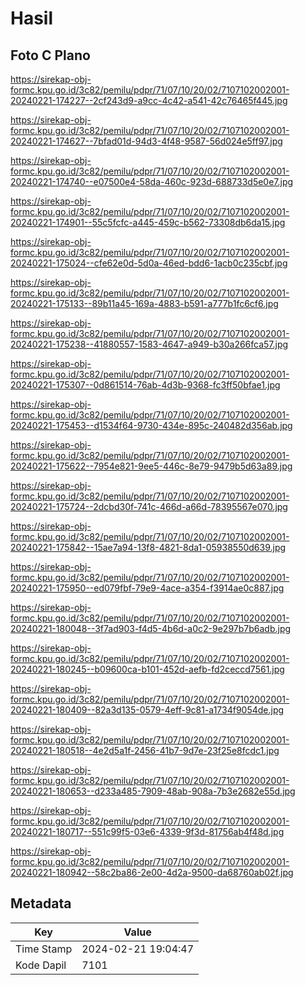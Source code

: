 # Hasil

## Foto C Plano

https://sirekap-obj-formc.kpu.go.id/3c82/pemilu/pdpr/71/07/10/20/02/7107102002001-20240221-174227--2cf243d9-a9cc-4c42-a541-42c76465f445.jpg

https://sirekap-obj-formc.kpu.go.id/3c82/pemilu/pdpr/71/07/10/20/02/7107102002001-20240221-174627--7bfad01d-94d3-4f48-9587-56d024e5ff97.jpg

https://sirekap-obj-formc.kpu.go.id/3c82/pemilu/pdpr/71/07/10/20/02/7107102002001-20240221-174740--e07500e4-58da-460c-923d-688733d5e0e7.jpg

https://sirekap-obj-formc.kpu.go.id/3c82/pemilu/pdpr/71/07/10/20/02/7107102002001-20240221-174901--55c5fcfc-a445-459c-b562-73308db6da15.jpg

https://sirekap-obj-formc.kpu.go.id/3c82/pemilu/pdpr/71/07/10/20/02/7107102002001-20240221-175024--cfe62e0d-5d0a-46ed-bdd6-1acb0c235cbf.jpg

https://sirekap-obj-formc.kpu.go.id/3c82/pemilu/pdpr/71/07/10/20/02/7107102002001-20240221-175133--89b11a45-169a-4883-b591-a777b1fc6cf6.jpg

https://sirekap-obj-formc.kpu.go.id/3c82/pemilu/pdpr/71/07/10/20/02/7107102002001-20240221-175238--41880557-1583-4647-a949-b30a266fca57.jpg

https://sirekap-obj-formc.kpu.go.id/3c82/pemilu/pdpr/71/07/10/20/02/7107102002001-20240221-175307--0d861514-76ab-4d3b-9368-fc3ff50bfae1.jpg

https://sirekap-obj-formc.kpu.go.id/3c82/pemilu/pdpr/71/07/10/20/02/7107102002001-20240221-175453--d1534f64-9730-434e-895c-240482d356ab.jpg

https://sirekap-obj-formc.kpu.go.id/3c82/pemilu/pdpr/71/07/10/20/02/7107102002001-20240221-175622--7954e821-9ee5-446c-8e79-9479b5d63a89.jpg

https://sirekap-obj-formc.kpu.go.id/3c82/pemilu/pdpr/71/07/10/20/02/7107102002001-20240221-175724--2dcbd30f-741c-466d-a66d-78395567e070.jpg

https://sirekap-obj-formc.kpu.go.id/3c82/pemilu/pdpr/71/07/10/20/02/7107102002001-20240221-175842--15ae7a94-13f8-4821-8da1-05938550d639.jpg

https://sirekap-obj-formc.kpu.go.id/3c82/pemilu/pdpr/71/07/10/20/02/7107102002001-20240221-175950--ed079fbf-79e9-4ace-a354-f3914ae0c887.jpg

https://sirekap-obj-formc.kpu.go.id/3c82/pemilu/pdpr/71/07/10/20/02/7107102002001-20240221-180048--3f7ad903-f4d5-4b6d-a0c2-9e297b7b6adb.jpg

https://sirekap-obj-formc.kpu.go.id/3c82/pemilu/pdpr/71/07/10/20/02/7107102002001-20240221-180245--b09600ca-b101-452d-aefb-fd2ceccd7561.jpg

https://sirekap-obj-formc.kpu.go.id/3c82/pemilu/pdpr/71/07/10/20/02/7107102002001-20240221-180409--82a3d135-0579-4eff-9c81-a1734f9054de.jpg

https://sirekap-obj-formc.kpu.go.id/3c82/pemilu/pdpr/71/07/10/20/02/7107102002001-20240221-180518--4e2d5a1f-2456-41b7-9d7e-23f25e8fcdc1.jpg

https://sirekap-obj-formc.kpu.go.id/3c82/pemilu/pdpr/71/07/10/20/02/7107102002001-20240221-180653--d233a485-7909-48ab-908a-7b3e2682e55d.jpg

https://sirekap-obj-formc.kpu.go.id/3c82/pemilu/pdpr/71/07/10/20/02/7107102002001-20240221-180717--551c99f5-03e6-4339-9f3d-81756ab4f48d.jpg

https://sirekap-obj-formc.kpu.go.id/3c82/pemilu/pdpr/71/07/10/20/02/7107102002001-20240221-180942--58c2ba86-2e00-4d2a-9500-da68760ab02f.jpg


## Metadata

| Key        | Value               |
| ---------- | ------------------- |
| Time Stamp | 2024-02-21 19:04:47 |
| Kode Dapil | 7101                |



